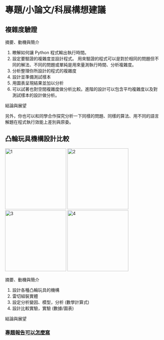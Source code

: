 # 專題/小論文/科展構想建議

## 複雜度驗證

摘要、動機與簡介

1. 瞭解如何讓 Python 程式輸出執行時間。
1. 設定要驗證的複雜度並設計程式。
   用來驗證的程式可以是對於相同的問題但不同的解法、不同的問題或單純是用來量測執行時間、分析複雜度。
1. 分析整理你所設計的程式的複雜度
1. 設計並準備測試樣本
1. 用圖表呈現結果並加以分析
1. 可以試著也對空間複雜度做分析比較。進階的設計可以包含平均複雜度以及對測試樣本的設計做分析。

結論與展望

另外，你也可以和同學合作探究分析一下同樣的問題、同樣的算法、用不同的語言解題在程式執行效能上差別與原委。

## 凸輪玩具機構設計比較

<p>
<img src="http://nandemoi.github.io/cvs/media/cam1.png" alt="1" height="200"/>
<img src="http://nandemoi.github.io/cvs/media/cam2.png" alt="2" height="200"/>
<img src="http://nandemoi.github.io/cvs/media/cam3.png" alt="3" height="200"/>
<img src="http://nandemoi.github.io/cvs/media/cam4.png" alt="4" height="200"/>
</p>

摘要、動機與簡介

1. 設計各種凸輪玩具的機構
1. 雷切組裝實體
1. 設定分析變因、模型，分析 (數學計算式)
1. 設計比較實驗，實驗 (數據/圖表)

結論與展望

### [專題報告可以怎麼寫](https://nandemoi.github.io/zl111/how2report.pdf)
